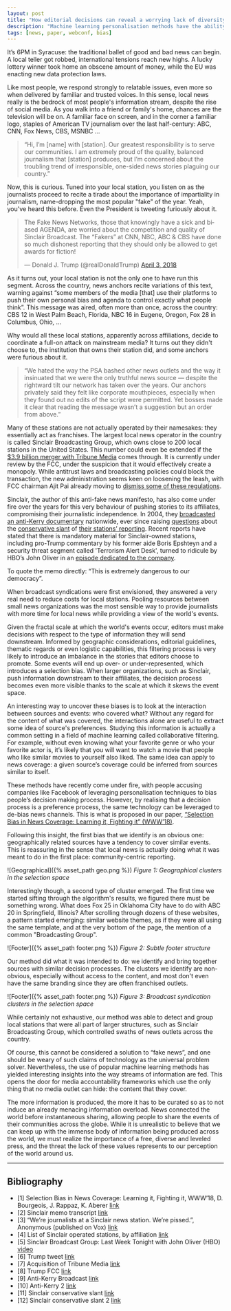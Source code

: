 ```yaml
---
layout: post
title: "How editorial decisions can reveal a worrying lack of diversity in news coverage"
description: "Machine learning personalisation methods have the ability to bias the content of a news feed, and reinforce filter bubbles. Can they also be used to do the opposite? ."
tags: [news, paper, webconf, bias]
---
```


It’s 6PM in Syracuse: the traditional ballet of good and bad news can begin. A local teller got robbed, international tensions reach new highs. A lucky lottery winner took home an obscene amount of money, while the EU was enacting new data protection laws.

Like most people, we respond strongly to relatable issues, even more so when delivered by familiar and trusted voices. In this sense, local news really is the bedrock of most people's information stream, despite the rise of social media. As you walk into a friend or family's home, chances are the television will be on. A familiar face on screen, and in the corner a familiar logo, staples of American TV journalism over the last half-century: ABC, CNN, Fox News, CBS, MSNBC ...


> “Hi, I’m [name] with [station]. Our greatest responsibility is to serve our communities. I am extremely proud of the quality, balanced journalism that [station] produces, but I’m concerned about the troubling trend of irresponsible, one-sided news stories plaguing our country.”


Now, this is curious. Tuned into your local station, you listen on as the journalists proceed to recite a tirade about the importance of impartiality in journalism, name-dropping the most popular "fake" of the year. Yeah, you've heard this before. Even the President is tweeting furiously about it.

<blockquote class="twitter-tweet" data-lang="en"><p lang="en" dir="ltr">The Fake News Networks, those that knowingly have a sick and biased AGENDA, are worried about the competition and quality of Sinclair Broadcast. The “Fakers” at CNN, NBC, ABC &amp; CBS have done so much dishonest reporting that they should only be allowed to get awards for fiction!</p>&mdash; Donald J. Trump (@realDonaldTrump) <a href="https://twitter.com/realDonaldTrump/status/981117684489379840?ref_src=twsrc%5Etfw">April 3, 2018</a></blockquote>
<script async src="https://platform.twitter.com/widgets.js" charset="utf-8"></script>

As it turns out, your local station is not the only one to have run this segment. Across the country, news anchors recite variations of this text, warning against “some members of the media [that] use their platforms to push their own personal bias and agenda to control exactly what people think”. This message was aired, often more than once, across the country: CBS 12 in West Palm Beach, Florida, NBC 16 in Eugene, Oregon, Fox 28 in Columbus, Ohio, …

Why would all these local stations, apparently across affiliations, decide to coordinate a full-on attack on mainstream media? It turns out they didn't choose to, the institution that owns their station did, and some anchors were furious about it.


> “We hated the way the PSA bashed other news outlets and the way it insinuated that we were the only truthful news source — despite the rightward tilt our network has taken over the years. Our anchors privately said they felt like corporate mouthpieces, especially when they found out no edits of the script were permitted. Yet bosses made it clear that reading the message wasn’t a suggestion but an order from above.”


Many of these stations are not actually operated by their namesakes: they essentially act as franchises. The largest local news operator in the country is called Sinclair Broadcasting Group, which owns close to 200 local stations in the United States. This number could even be extended if the [$3.9 billion merger with Tribune Media](https://en.wikipedia.org/wiki/Proposed_acquisition_of_Tribune_Media_by_Sinclair_Broadcast_Group) comes through. It is currently under review by the FCC, under the suspicion that it would effectively create a monopoly. While antitrust laws and broadcasting policies could block the transaction, the new administration seems keen on loosening the leash, with FCC chairman Ajit Pai already moving to [dismiss some of these regulations](https://www.brookings.edu/blog/techtank/2017/07/11/trump-fcc-deregulation-threatens-local-broadcasting/).

Sinclair, the author of this anti-fake news manifesto, has also come under fire over the years for this very behaviour of pushing stories to its affiliates, compromising their journalistic independence. In 2004, they [broadcasted an anti-Kerry documentary](http://money.cnn.com/2004/10/18/news/midcaps/sinclair_kerry/) nationwide, ever since raising [questions](http://articles.baltimoresun.com/2004-10-12/news/0410120139_1_vietnam-war-stolen-honor-democratic-party/2) about the [conservative slant](https://www.washingtonpost.com/lifestyle/style/under-new-ownership-wjla-tv-takes-a-slight-turn-to-the-right/2014/09/16/a21ffa6e-3ac8-11e4-9c9f-ebb47272e40e_story.html?utm_term=.4e11a568dcf2) of [their stations’ reporting](https://www.nytimes.com/2017/05/03/business/dealbook/sinclair-media-expansion-fox-conservative-media.html?_r=0). Recent reports have stated that there is mandatory material for Sinclair-owned stations, including pro-Trump commentary by his former aide Boris Epshteyn and a security threat segment called 'Terrorism Alert Desk', turned to ridicule by HBO’s John Oliver in an [episode dedicated to the company](https://www.youtube.com/watch?v=GvtNyOzGogc).

To quote the memo directly: “This is extremely dangerous to our democracy”.

When broadcast syndications were first envisioned, they answered a very real need to reduce costs for local stations. Pooling resources between small news organizations was the most sensible way to provide journalists with more time for local news while providing a view of the world's events.

Given the fractal scale at which the world's events occur, editors must make decisions with respect to the type of information they will send downstream. Informed by geographic considerations, editorial guidelines, thematic regards or even logistic capabilities, this filtering process is very likely to introduce an imbalance in the stories that editors choose to promote. Some events will end up over- or under-represented, which introduces a selection bias. When larger organizations, such as Sinclair, push information downstream to their affiliates, the decision process becomes even more visible thanks to the scale at which it skews the event space.

An interesting way to uncover these biases is to look at the interaction between sources and events: who covered what? Without any regard for the content of what was covered, the interactions alone are useful to extract some idea of source's preferences. Studying this information is actually a common setting in a field of machine learning called collaborative filtering. For example, without even knowing what your favorite genre or who your favorite actor is, it’s likely that you will want to watch a movie that people who like similar movies to yourself also liked. The same idea can apply to news coverage: a given source’s coverage could be inferred from sources similar to itself.

These methods have recently come under fire, with people accusing companies like Facebook of leveraging personalisation techniques to bias people’s decision making process. However, by realising that a decision process is a preference process, the same technology can be leveraged to de-bias news channels. This is what is proposed in our paper, [“Selection Bias in News Coverage: Learning it, Fighting it” (WWW’18)](https://selection-bias-www2018.github.io/).

Following this insight, the first bias that we identify is an obvious one: geographically related sources have a tendency to cover similar events. This is reassuring in the sense that local news is actually doing what it was meant to do in the first place: community-centric reporting.


![Geographical]({% asset_path geo.png %})
*Figure 1: Geographical clusters in the selection space*


Interestingly though, a second type of cluster emerged. The first time we started sifting through the algorithm's results, we figured there must be something wrong. What does Fox 25 in Oklahoma City have to do with ABC 20 in Springfield, Illinois? After scrolling through dozens of these websites, a pattern started emerging: similar website themes, as if they were all using the same template, and at the very bottom of the page, the mention of a common "Broadcasting Group".


![Footer]({% asset_path footer.png %})
*Figure 2: Subtle footer structure*


Our method did what it was intended to do: we identify and bring together sources with similar decision processes. The clusters we identify are non-obvious, especially without access to the content, and most don't even have the same branding since they are often franchised outlets.

![Footer]({% asset_path footer.png %})
*Figure 3: Broadcast syndication clusters in the selection space*

While certainly not exhaustive, our method was able to detect and group local stations that were all part of larger structures, such as Sinclair Broadcasting Group, which controlled swaths of news outlets across the country.

Of course, this cannot be considered a solution to “fake news”, and one should be weary of such claims of technology as the universal problem solver. Nevertheless, the use of popular machine learning methods has yielded interesting insights into the way streams of information are fed. This opens the door for media accountability frameworks which use the only thing that no media outlet can hide: the content that they cover.

The more information is produced, the more it has to be curated so as to not induce an already menacing information overload. News connected the world before instantaneous sharing, allowing people to share the events of their communities across the globe. While it is unrealistic to believe that we can keep up with the immense body of information being produced across the world, we must realize the importance of a free, diverse and leveled press, and the threat the lack of these values represents to our perception of the world around us.

---

## Bibliography

* [1] Selection Bias in News Coverage: Learning it, Fighting it, WWW’18, D. Bourgeois, J. Rappaz, K. Aberer [link](https://selection-bias-www2018.github.io/)
* [2] Sinclair memo transcript [link](https://www.mediamatters.org/blog/2018/03/29/here-are-manipulative-ads-sinclair-forced-local-anchors-read-now-airing-across-country/219779)
* [3] “We’re journalists at a Sinclair news station. We’re pissed.”, Anonymous (published on Vox) [link](https://www.vox.com/first-person/2018/4/5/17202336/sinclair-broadcasting-promo-deadspin)
* [4] List of Sinclair operated stations, by affiliation [link](https://en.wikipedia.org/wiki/List_of_stations_owned_or_operated_by_Sinclair_Broadcast_Group)
* [5] Sinclair Broadcast Group: Last Week Tonight with John Oliver (HBO) [video](https://www.youtube.com/watch?v=GvtNyOzGogc)
* [6] Trump tweet [link](https://twitter.com/realDonaldTrump/status/981117684489379840)
* [7] Acquisition of Tribune Media [link](https://en.wikipedia.org/wiki/Proposed_acquisition_of_Tribune_Media_by_Sinclair_Broadcast_Group)
* [8] Trump FCC [link](https://www.brookings.edu/blog/techtank/2017/07/11/trump-fcc-deregulation-threatens-local-broadcasting/)
* [9] Anti-Kerry Broadcast [link](http://money.cnn.com/2004/10/18/news/midcaps/sinclair_kerry/)
* [10] Anti-Kerry 2 [link](http://articles.baltimoresun.com/2004-10-12/news/0410120139_1_vietnam-war-stolen-honor-democratic-party/2)
* [11] Sinclair conservative slant [link](https://www.washingtonpost.com/lifestyle/style/under-new-ownership-wjla-tv-takes-a-slight-turn-to-the-right/2014/09/16/a21ffa6e-3ac8-11e4-9c9f-ebb47272e40e_story.html?noredirect=on&utm_term=.14b9dbfdac73)
* [12] Sinclair conservative slant 2 [link](https://www.nytimes.com/2017/05/03/business/dealbook/sinclair-media-expansion-fox-conservative-media.html?_r=0)
